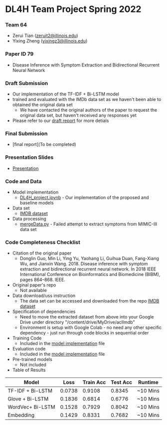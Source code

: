 # DL4H Team Project Spring 2022

### Team 64
- Zerui Tian (zeruit2@illinois.edu)
- Yixing Zheng (yixingz3@illinois.edu)

### Paper ID 79
- Disease Inference with Symptom Extraction and Bidirectional Recurrent Neural Network

### Draft Submission
- Our implementation of the TF-IDF + Bi-LSTM model
- trained and evaluated with the IMDb data set as we haven't been able to obtained the original data set
  - We have contacted the original authors of the paper to request the original data set, but haven't received any responses yet
- Please refer to our [draft report](https://github.com/yixingz3/DL4H_team_project/blob/main/CS598DL4H_project_template_2022Spring_team64.pdf) for more detials 

### Final Submission
- [final report](To be completed)

### Presentation Slides
- [Presentation](https://github.com/yixingz3/DL4H_team_project/blob/main/Presentation_Slides.pdf)

### Code and Data
- Model implementation
    - [DL4H_project.ipynb](https://github.com/yixingz3/DL4H_team_project/blob/main/DL4H_project.ipynb)
          - Our implementation of the proposed and baseline models
- Data set
    - [IMDB dataset](https://github.com/yixingz3/DL4H_team_project/blob/main/aclImdb_v1.tar.gz)
- Data processing
    - [mergeData.py](https://github.com/yixingz3/DL4H_team_project/blob/main/mergeData.py)
          - Failed attempt to extract symptoms from MIMIC-III data set

### Code Completeness Checklist
- Citation of the original paper
    - Donglin Guo, Min Li, Ying Yu, Yaohang Li, Guihua Duan, Fang-Xiang Wu, and Jianxin Wang. 2018. Disease inference with symptom extraction and bidirectional recurrent neural network. In 2018 IEEE International Conference on Bioinformatics and Biomedicine (BIBM), pages 864–868. IEEE.
- Original paper's repo
    - Not available
- Data download/uss instruction
    - The data set can be accessed and downloaded from the repo [IMDB dataset](https://github.com/yixingz3/DL4H_team_project/blob/main/aclImdb_v1.tar.gz)
- Specification of dependencies
    - Need to move the extracted dataset from above into your Google Drive under directory "/content/drive/MyDrive/aclImdb"
    - Environment is setup with Google Colab
          - no need any other specific dependency
          - just run through code blocks in sequential order
- Training Code
    - Included in the [model implementation](https://github.com/yixingz3/DL4H_team_project/blob/main/DL4H_project.ipynb) file
- Evaluation code
    - Included in the [model implementation](https://github.com/yixingz3/DL4H_team_project/blob/main/DL4H_project.ipynb) file
- Pre-trained models
    - Not included
- Table of Results

| Model            | Loss   | Train Acc | Test Acc | Runtime  |
|------------------|--------|-----------|----------|----------|
| TF-IDF + Bi-LSTM | 0.0738 | 0.9108    | 0.8345   | ~10 Mins |
| Glove + Bi-LSTM  | 0.1836 | 0.6814    | 0.6776   | ~10 Mins |
| WordVec+ Bi-LSTM | 0.1528 | 0.7929    | 0.8042   | ~10 Mins |
| Embedding        | 0.1429 | 0.8331    | 0.7682   | ~10 Mins |




